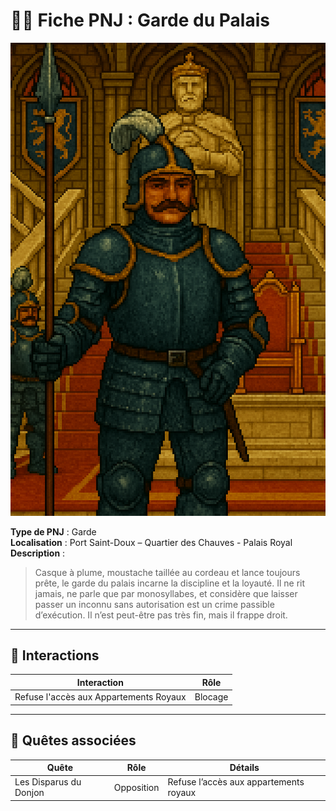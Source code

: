 # 🧍‍♂️ Fiche PNJ : Garde du Palais

![garde-du-palais.png](../../assets/img/chapter1/npc/garde-du-palais.png)

**Type de PNJ** : Garde  
**Localisation** : Port Saint-Doux – Quartier des Chauves - Palais Royal  
**Description** :
> Casque à plume, moustache taillée au cordeau et lance toujours prête, le garde du palais incarne la discipline et la
> loyauté. Il ne rit jamais, ne parle que par monosyllabes, et considère que laisser passer un inconnu sans autorisation
> est un crime passible d’exécution. Il n’est peut-être pas très fin, mais il frappe droit.

---

## 💬 Interactions

| Interaction                            | Rôle    |
|----------------------------------------|---------|
| Refuse l'accès aux Appartements Royaux | Blocage |

---

## 📜 Quêtes associées

| Quête                  | Rôle       | Détails                                |
|------------------------|------------|----------------------------------------|
| Les Disparus du Donjon | Opposition | Refuse l’accès aux appartements royaux |
